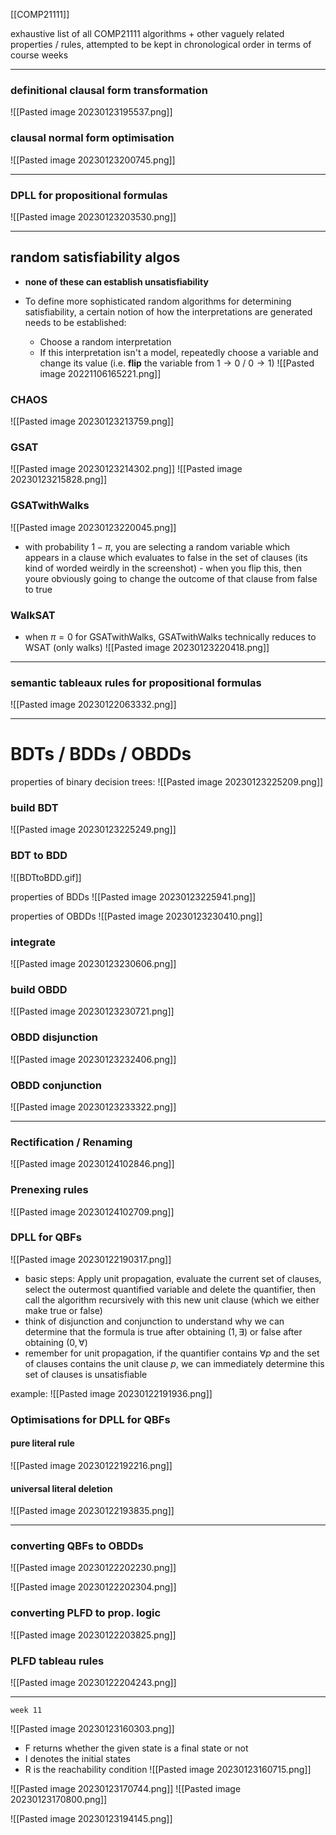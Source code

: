 [[COMP21111]]

exhaustive list of all COMP21111 algorithms + other vaguely related properties / rules, attempted to be kept in chronological order in terms of course weeks

***

### definitional clausal form transformation

![[Pasted image 20230123195537.png]]

### clausal normal form optimisation

![[Pasted image 20230123200745.png]]

***

### DPLL for propositional formulas

![[Pasted image 20230123203530.png]]

***

## random satisfiability algos
- **none of these can establish unsatisfiability**

- To define more sophisticated random algorithms for determining satisfiability, a certain notion of how the interpretations are generated needs to be established:
	- Choose a random interpretation
	- If this interpretation isn't a model, repeatedly choose a variable and change its value (i.e. **flip** the variable from $1\rightarrow 0$ / $0\rightarrow 1$)
![[Pasted image 20221106165221.png]]

### CHAOS

![[Pasted image 20230123213759.png]]


### GSAT
![[Pasted image 20230123214302.png]]
![[Pasted image 20230123215828.png]]

### GSATwithWalks

![[Pasted image 20230123220045.png]]
- with probability $1 - \pi$, you are selecting a random variable which appears in a clause which evaluates to false in the set of clauses (its kind of worded weirdly in the screenshot) - when you flip this, then youre obviously going to change the outcome of that clause from false to true

### WalkSAT

- when $\pi = 0$ for GSATwithWalks, GSATwithWalks technically reduces to WSAT (only walks)
![[Pasted image 20230123220418.png]]

***

### semantic tableaux rules for propositional formulas

![[Pasted image 20230122063332.png]]

***
# BDTs / BDDs / OBDDs

properties of binary decision trees:
![[Pasted image 20230123225209.png]]

### build BDT
![[Pasted image 20230123225249.png]]

### BDT to BDD
![[BDTtoBDD.gif]]

properties of BDDs
![[Pasted image 20230123225941.png]]

properties of OBDDs
![[Pasted image 20230123230410.png]]

### integrate
![[Pasted image 20230123230606.png]]

### build OBDD
![[Pasted image 20230123230721.png]]


### OBDD disjunction
![[Pasted image 20230123232406.png]]

### OBDD conjunction
![[Pasted image 20230123233322.png]]

***
### Rectification / Renaming
![[Pasted image 20230124102846.png]]


### Prenexing rules
![[Pasted image 20230124102709.png]]


### DPLL for QBFs

![[Pasted image 20230122190317.png]]

- basic steps: Apply unit propagation, evaluate the current set of clauses, select the outermost quantified variable and delete the quantifier, then call the algorithm recursively with this new unit clause (which we either make true or false)
- think of disjunction and conjunction to understand why we can determine that the formula is true after obtaining $(1,\exists)$ or false after obtaining $(0,\forall)$
- remember for unit propagation, if the quantifier contains $\forall p$ and the set of clauses contains the unit clause $p$, we can immediately determine this set of clauses is unsatisfiable

example:
![[Pasted image 20230122191936.png]]

### Optimisations for DPLL for QBFs

#### pure literal rule
![[Pasted image 20230122192216.png]]

#### universal literal deletion
![[Pasted image 20230122193835.png]]

***

### converting QBFs to OBDDs

![[Pasted image 20230122202230.png]]

![[Pasted image 20230122202304.png]]

### converting PLFD to prop. logic

![[Pasted image 20230122203825.png]]

### PLFD tableau rules

![[Pasted image 20230122204243.png]]


***
`week 11`

![[Pasted image 20230123160303.png]]
- F returns whether the given state is a final state or not
- I denotes the initial states 
- R is the reachability condition
![[Pasted image 20230123160715.png]]

![[Pasted image 20230123170744.png]]
![[Pasted image 20230123170800.png]]

![[Pasted image 20230123194145.png]]